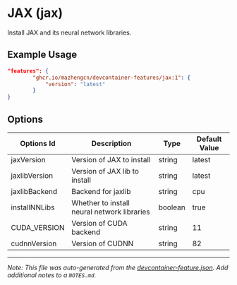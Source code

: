
# JAX (jax)

Install JAX and its neural network libraries.

## Example Usage

```json
"features": {
        "ghcr.io/mazhengcn/devcontainer-features/jax:1": {
            "version": "latest"
        }
}
```

## Options

| Options Id | Description | Type | Default Value |
|-----|-----|-----|-----|
| jaxVersion | Version of JAX to install | string | latest |
| jaxlibVersion | Version of JAX lib to install | string | latest |
| jaxlibBackend | Backend for jaxlib | string | cpu |
| installNNLibs | Whether to install neural network libraries | boolean | true |
| CUDA_VERSION | Version of CUDA backend | string | 11 |
| cudnnVersion | Version of CUDNN | string | 82 |



---

_Note: This file was auto-generated from the [devcontainer-feature.json](https://github.com/mazhengcn/devcontainer-features/blob/main/src/jax/devcontainer-feature.json).  Add additional notes to a `NOTES.md`._
